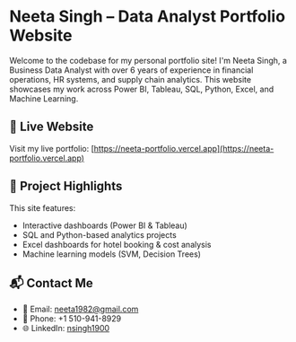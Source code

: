 
# Neeta Singh – Data Analyst Portfolio Website

Welcome to the codebase for my personal portfolio site! I'm Neeta Singh, a Business Data Analyst with over 6 years of experience in financial operations, HR systems, and supply chain analytics. This website showcases my work across Power BI, Tableau, SQL, Python, Excel, and Machine Learning.

## 🔗 Live Website
Visit my live portfolio: [https://neeta-portfolio.vercel.app](https://neeta-portfolio.vercel.app)


## 📁 Project Highlights
This site features:
- Interactive dashboards (Power BI & Tableau)
- SQL and Python-based analytics projects
- Excel dashboards for hotel booking & cost analysis
- Machine learning models (SVM, Decision Trees)


## 📬 Contact Me

* 📧 Email: [neeta1982@gmail.com](mailto:neeta1982@gmail.com)
* 📱 Phone: +1 510-941-8929
* 🌐 LinkedIn: [nsingh1900](https://www.linkedin.com/in/nsingh1900)


